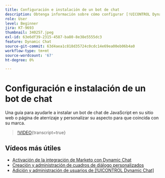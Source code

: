 ```yaml
---
title: Configuración e instalación de un bot de chat
description: Obtenga información sobre cómo configurar [!UICONTROL Dynamic Chat] para el primer uso.
role: User
level: Beginner
jira: KT-9693
thumbnail: 340257.jpeg
exl-id: 63e6df39-2315-4587-ba80-8e38e5555dc3
feature: Dynamic Chat
source-git-commit: 63d4aea1c818d35724c0cdc14e69ea00eb06b4a0
workflow-type: tm+mt
source-wordcount: '67'
ht-degree: 0%

---
```


# Configuración e instalación de un bot de chat

Una guía para ayudarle a instalar un bot de chat de JavaScript en su sitio web o página de aterrizaje y personalizar su aspecto para que coincida con su marca.

>[!VIDEO](https://video.tv.adobe.com/v/340257/?quality=12&learn=on){transcript=true}

## Vídeos más útiles

* [Activación de la integración de Marketo con Dynamic Chat](marketo-integration.md)
* [Creación y administración de cuadros de diálogo personalizados](dialogue-management.md)
* [Adición y administración de usuarios de [!UICONTROL Dynamic Chat]](user-management.md)
